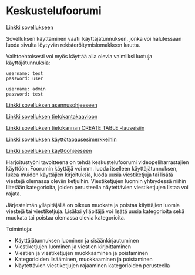 # Keskustelufoorumi

[Linkki sovellukseen](https://blooming-reef-61522.herokuapp.com/)

Sovelluksen käyttäminen vaatii käyttäjätunnuksen, jonka voi halutessaan luoda sivulta löytyvän rekisteröitymislomakkeen kautta.

Vaihtoehtoisesti voi myös käyttää alla olevia valmiiksi luotuja käyttäjätunnuksia:
```
username: test
password: user
```

```
username: admin
password: test
```

[Linkki sovelluksen asennusohjeeseen](documentation/installation_instructions.md)

[Linkki sovelluksen tietokantakaavioon](documentation/db_schema_diagram.png)

[Linkki sovelluksen tietokannan CREATE TABLE -lauseisiin](documentation/db_schema.md)

[Linkki sovelluksen käyttötapausesimerkkeihin](documentation/use_cases.md)

[Linkki sovelluksen käyttöohjeeseen](documentation/user_manual.md)

Harjoitustyöni tavoitteena on tehdä keskustelufoorumi videopeliharrastajien käyttöön. Foorumin käyttäjä voi mm. luoda itselleen käyttäjätunnuksen, lukea muiden käyttäjien kirjoituksia, luoda uusia viestiketjuja tai lisätä viestejä olemassa oleviin ketjuihin. Viestiketjujen luonnin yhteydessä niihin liitetään kategorioita, joiden perusteella näytettävien viestiketjujen listaa voi rajata.

Järjestelmän ylläpitäjällä on oikeus muokata ja poistaa käyttäjien luomia viestejä tai viestiketjuja. Lisäksi ylläpitäjä voi lisätä uusia kategorioita sekä muokata tai poistaa olemassa olevia kategorioita.

Toimintoja:

* Käyttäjätunnuksen luominen ja sisäänkirjautuminen
* Viestiketjujen luominen ja viestien kirjoittaminen
* Viestien ja viestiketjujen muokkaaminen ja poistaminen
* Kategorioiden lisääminen, muokkaaminen ja poistaminen
* Näytettävien viestiketjujen rajaaminen kategorioiden perusteella
